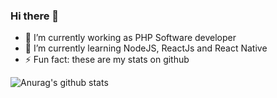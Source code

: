 ### Hi there 👋

- 🔭 I’m currently working as PHP Software developer
- 🌱 I’m currently learning NodeJS, ReactJs and React Native
- ⚡ Fun fact: these are my stats on github

![Anurag's github stats](https://github-readme-stats.vercel.app/api?username=rodrigoprobst&show_icons=true&theme=dracula)

<!--
**rodrigoprobst/rodrigoprobst** is a ✨ _special_ ✨ repository because its `README.md` (this file) appears on your GitHub profile.

Here are some ideas to get you started:

- 🔭 I’m currently working on ...
- 🌱 I’m currently learning ...
- 👯 I’m looking to collaborate on ...
- 🤔 I’m looking for help with ...
- 💬 Ask me about ...
- 📫 How to reach me: ...
- 😄 Pronouns: ...
- ⚡ Fun fact: ...
-->
